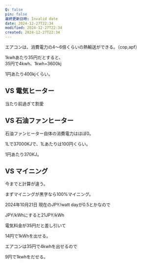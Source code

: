 ```yaml
---
Q: false
pin: false
最終更新日時: Invalid date
date: 2024-12-27T22:34
modified: 2024-12-27T22:34
created: 2024-12-27T22:34
---
```

  

エアコンは、消費電力の4〜6倍くらいの熱輸送ができる。（cop,apf）

1kwhあたり35円だとすると、  
35円で4kwh、1kwh=3600kj  

1円あたり400kjくらい。

  

## VS 電気ヒーター

当たり前過ぎて割愛

  

## VS 石油ファンヒーター

石油ファンヒーター自体の消費電力はほぼ0。

1Lで37000KJで、1Lあたりは100円くらい。

1円あたり370KJ。

  

## VS マイニング

今までと計算が違う。

まずマイニングが黒字なら100%マイニング。

2024年10月21日 現在のJPY/watt dayが0.5とかなので

JPY/kWhにすると21JPY/kWh

電気料金が35円だと差し引いて

14円で1kWhを出せる。

エアコンは35円で4kwhを出せるので

9円で1kwhをだせる。